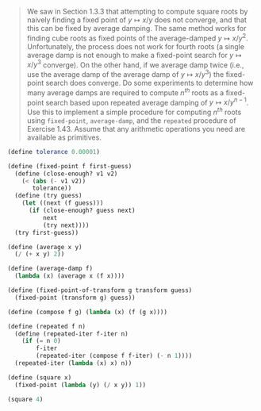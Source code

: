 > We saw in Section 1.3.3 that attempting to compute square roots by naively
> finding a fixed point of $y \mapsto x/y$ does not converge, and that this can
> be fixed by average damping. The same method works for finding cube roots as
> fixed points of the average-damped $y \mapsto x/y^2$. Unfortunately, the process
> does not work for fourth roots (a single average damp is not enough to make a
> fixed-point search for $y \mapsto x/y^3$ converge). On the other hand, if we
> average damp twice (i.e., use the average damp of the average damp of
> $y \mapsto x/y^3$) the fixed-point search does converge. Do some experiments to determine
> how many average damps are required to compute $n^{th}$ roots as a fixed-point
> search based upon repeated average damping of $y \mapsto x/y^{n−1}$. Use this to
> implement a simple procedure for computing $n^{th}$ roots using `fixed-point`,
> `average-damp`, and the `repeated` procedure of Exercise 1.43. Assume that any
> arithmetic operations you need are available as primitives.

```scheme
(define tolerance 0.00001)

(define (fixed-point f first-guess)
  (define (close-enough? v1 v2)
    (< (abs (- v1 v2))
       tolerance))
  (define (try guess)
    (let ((next (f guess)))
      (if (close-enough? guess next)
          next
          (try next))))
  (try first-guess))

(define (average x y)
  (/ (+ x y) 2))

(define (average-damp f)
  (lambda (x) (average x (f x))))

(define (fixed-point-of-transform g transform guess)
  (fixed-point (transform g) guess))

(define (compose f g) (lambda (x) (f (g x))))

(define (repeated f n)
  (define (repeated-iter f-iter n)
    (if (= n 0)
        f-iter
        (repeated-iter (compose f f-iter) (- n 1))))
  (repeated-iter (lambda (x) x) n))

(define (square x)
  (fixed-point (lambda (y) (/ x y)) 1))

(square 4)
```

